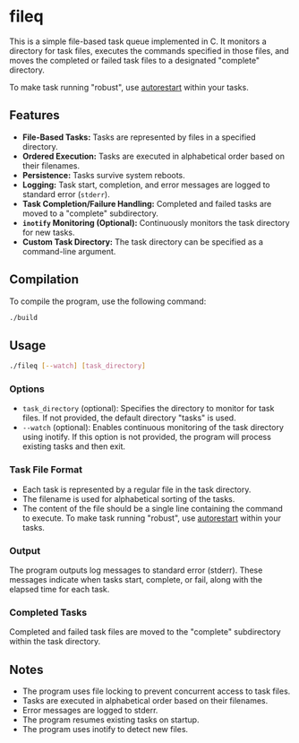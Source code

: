 # fileq
This is a simple file-based task queue implemented in C. It monitors a directory for task files, executes the commands specified in those files, and moves the completed or failed task files to a designated "complete" directory.  

To make task running "robust", use [autorestart](https://github.com/guschris/autorestart) within your tasks.

## Features

* **File-Based Tasks:** Tasks are represented by files in a specified directory.
* **Ordered Execution:** Tasks are executed in alphabetical order based on their filenames.
* **Persistence:** Tasks survive system reboots.
* **Logging:** Task start, completion, and error messages are logged to standard error (`stderr`).
* **Task Completion/Failure Handling:** Completed and failed tasks are moved to a "complete" subdirectory.
* **`inotify` Monitoring (Optional):** Continuously monitors the task directory for new tasks.
* **Custom Task Directory:** The task directory can be specified as a command-line argument.

## Compilation

To compile the program, use the following command:
```sh
./build
```

## Usage

```sh
./fileq [--watch] [task_directory] 
```
### Options

* `task_directory` (optional): Specifies the directory to monitor for task files. If not provided, the default directory "tasks" is used.
* `--watch` (optional): Enables continuous monitoring of the task directory using inotify. If this option is not provided, the program will process existing tasks and then exit.

### Task File Format
* Each task is represented by a regular file in the task directory.
* The filename is used for alphabetical sorting of the tasks.
* The content of the file should be a single line containing the command to execute.  To make task running "robust", use [autorestart](https://github.com/guschris/autorestart) within your tasks.

### Output
The program outputs log messages to standard error (stderr). These messages indicate when tasks start, complete, or fail, along with the elapsed time for each task.

### Completed Tasks
Completed and failed task files are moved to the "complete" subdirectory within the task directory.

## Notes

* The program uses file locking to prevent concurrent access to task files.
* Tasks are executed in alphabetical order based on their filenames.
* Error messages are logged to stderr.
* The program resumes existing tasks on startup.
* The program uses inotify to detect new files.